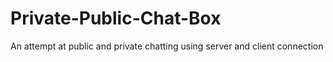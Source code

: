 # Private-Public-Chat-Box
An attempt at public and private chatting using server and client connection
